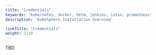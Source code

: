 ```yaml
---
title: "Credentials"
keywords: 'kubernetes, docker, helm, jenkins, istio, prometheus'
description: 'KubeSphere Installation Overview'

linkTitle: "Credentials"
weight: 2110
---
```


TBD
